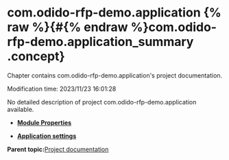 # com.odido-rfp-demo.application {% raw %}{#{% endraw %}com.odido-rfp-demo.application_summary .concept}

Chapter contains com.odido-rfp-demo.application's project documentation.

Modification time: 2023/11/23 16:01:28

No detailed description of project com.odido-rfp-demo.application available.

-   **[Module Properties](../../projects/com.odido-rfp-demo.application/common/substvar.md)**  

-   **[Application settings](../../projects/com.odido-rfp-demo.application/common/application.md)**  


**Parent topic:**[Project documentation](../../projects/projects.md)

